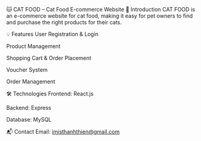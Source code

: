 🐱 CAT FOOD – Cat Food E-commerce Website
📌 Introduction
CAT FOOD is an e-commerce website for cat food, making it easy for pet owners to find and purchase the right products for their cats.

💡 Features
User Registration & Login

Product Management

Shopping Cart & Order Placement

Voucher System

Order Management

🛠️ Technologies
Frontend: React.js

Backend: Express

Database: MySQL

📬 Contact
Email: imisthanhthien@gmail.com
